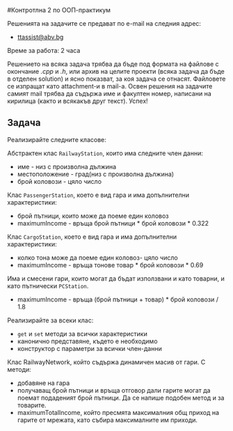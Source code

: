 #Контротлна 2 по ООП-практикум

Решенията на задачите се предават по e-mail на следния адрес:

* ttassist@abv.bg

Време за работа: 2 часа

Решението на всяка задача трябва да бъде под формата на файлове с окончание *.cpp* и *.h*, или архив на целите проекти (всяка задача да бъде в отделен solution) и ясно показват, за коя задача се отнасят. Файловете се изпращат като attachment-и в mail-a. Освен решения на задачите самият mail трябва да съдържа име и факултен номер, написани на кирилица (както и всякакъв друг текст). Успех!

## Задача

Реализирайте следните класове:

Абстрактен клас `RailwayStation`, които има следните член данни:
* име - низ с произволна дължина
* местоположение - град(низ с произволна дължина)
* брой коловози - цяло число

Клас `PassengerStation`, което е вид гара и има допълнителни характеристики:
* брой пътници, които може да поеме един коловоз
* maximumIncome - връща брой пътници * брой коловози * 0.322

Клас `CargoStation`, което е вид гара и има допълнителни характеристики:
* колко тона може да поеме един коловоз- цяло число
* maximumIncome - връща тонове товар * брой коловози * 0.69

Има и смесени гари, които могат да бъдат използвани и като товарни, и като пътнически `PCStation`.
* maximumIncome - връща (брой пътници + товар) * брой коловози / 1.8

Реализирайте за всеки клас:
* `get` и `set` методи за всички характеристики 
* канонично представяне, където е необходимо
* конструктор с параметри за всички член-данни

Клас RailwayNetwork, който съдържа динамичен масив от гари. С методи:
* добавяне на гара
* получаващ брой пътници и връща отговор дали гарите могат да поемат подаденият брой пътници. Да се напише подобен метод и за товарите.
* maximumTotalIncome, който пресмята максималния общ приход на гарите от мрежата, като събира максималните им приходи.
